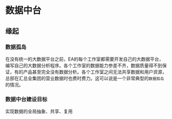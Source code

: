 # 数据中台

## 缘起

### 数据孤岛

在没有统一的大数据平台之前，EA的每个工作室都需要开发自己的大数据平台，编写自己的大数据分析程序。各个工作室的数据能力参差不齐，数据质量得不到保证，有的产品甚至完全没有数据分析。各个工作室之间无法共享数据和用户资源，总部在汇总全集团的营业数据时也费时费力。这可以说是一个非常典型的`数据孤岛`的情况。



### 数据中台建设目标

实现数据的全局抽象、共享、复用


